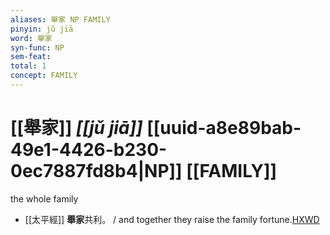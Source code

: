 ```yaml
---
aliases: 舉家 NP FAMILY
pinyin: jǔ jiā
word: 舉家
syn-func: NP
sem-feat: 
total: 1
concept: FAMILY 
---
```

# [[舉家]] *[[jǔ jiā]]*  [[uuid-a8e89bab-49e1-4426-b230-0ec7887fd8b4|NP]] [[FAMILY]]
the whole family
 - [[太平經]] **舉家**共利。
                     / and together they raise the family fortune.[HXWD](https://hxwd.org/textview.html?location=KR5e0001_tls_004-1a.3590)